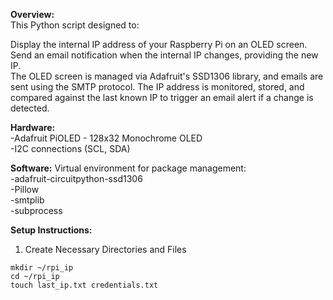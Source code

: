 **Overview:**\
This Python script designed to:

Display the internal IP address of your Raspberry Pi on an OLED screen.\
Send an email notification when the internal IP changes, providing the new IP.\
The OLED screen is managed via Adafruit's SSD1306 library, and emails are sent using the SMTP protocol. The IP address is monitored, stored, and compared against the last known IP to trigger an email alert if a change is detected.

**Hardware:**  
    -Adafruit PiOLED - 128x32 Monochrome OLED  
    -I2C connections (SCL, SDA)  

**Software:**
Virtual environment for package management:     
    -adafruit-circuitpython-ssd1306\
    -Pillow\
    -smtplib\
    -subprocess

**Setup Instructions:** 

1. Create Necessary Directories and Files 
```
mkdir ~/rpi_ip
cd ~/rpi_ip
touch last_ip.txt credentials.txt
```